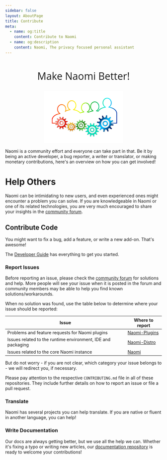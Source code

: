 ```yaml
---
sidebar: false
layout: AboutPage
title: Contribute
meta:
  - name: og:title
    content: Contribute to Naomi
  - name: og:description
    content: Naomi, The privacy focused personal assistant
---
```


<style>
.big-title {
  font-family: 'Open Sans', sans-serif;
  font-size: 2rem;
  font-weight: 400;
  text-align: center;
}
img.illustration {
  width: 50%;
  transform: translateX(50%);
}
@media (max-width: 719px) {
  img.illustration {
    width: 100%;
    transform: translateX(0);
  }
}
</style>

<h2 class="big-title">Make Naomi Better!</h2>

<!--
image source: https://pixabay.com/en/teamwork-team-gear-gears-drive-2198961/
license: CC0
-->
<img class="illustration" src="./images/teamwork-2198961_1920.png" />

Naomi is a community effort and everyone can take part in that.
Be it by being an active developer, a bug reporter, a writer or translator, or making monetary contributions, here's an overview on how you can get involved!

# Help Others

Naomi can be intimidating to new users, and even experienced ones might encounter a problem you can solve. If you are knowledgeable in Naomi or one of its related technologies, you are very much encouraged to share your insights in the [community forum](https://community.projectnaomi.com).

## Contribute Code

You might want to fix a bug, add a feature, or write a new add-on. That's awesome!

The [Developer Guide](/docs/developer) has everything to get you started.

### Report Issues

Before reporting an issue, please check the [community forum](https://community.projectnaomi.com) for solutions and help.
More people will see your issue when it is posted in the forum and community members may be able to help you find known solutions/workarounds.

When no solution was found, use the table below to determine where your issue should be reported:

Issue | Where to report
------|----------------
Problems and feature requests for Naomi plugins | [Naomi-Plugins](https://github.com/projectnaomi/naomi-plugins/issues)
Issues related to the runtime environment, IDE and packaging | [Naomi-Distro](https://github.com/projectnaomi/naomi-distro/issues)
Issues related to the core Naomi instance | [Naomi](https://github.com/projectnaomi/naomi/issues)

But do not worry - if you are not clear, which category your issue belongs to - we will redirect you, if necessary.

Please pay attention to the respective `CONTRIBUTING.md` file in all of these repositories.
They include further details on how to report an issue or file a pull request.

### Translate

Naomi has several projects you can help translate. If you are native or fluent in another language, you can help!

### Write Documentation

Our docs are always getting better, but we use all the help we can. Whether it's fixing a typo or writing new articles, our [documentation repository](https://github.com/projectnaomi/naomi-docs) is ready to welcome your contributions!

<!--### Sponsor Development

If you have money to spare and want a certain issue fixed or feature added, Naomi has a team on [BountySource](https://www.bountysource.com/teams/projectnaomi) where you can fund development by posting bounties.

-->